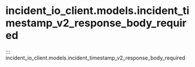 # incident_io_client.models.incident_timestamp_v2_response_body_required

::: incident_io_client.models.incident_timestamp_v2_response_body_required